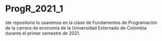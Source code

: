 # ProgR_2021_1
ste repositorio lo usaremos en la clase de Fundamentos de Programación de la carrera de economía de la Universidad Externado de Colombia durante el primer semestre de 2021.
